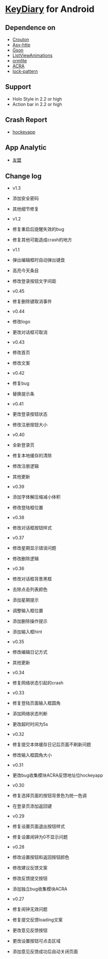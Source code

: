 # [KeyDiary](www.keydiary.net) for Android

## Dependence on
* [Crouton](https://github.com/keyboardsurfer/Crouton)
* [Asy-http](https://github.com/loopj/android-async-http)
* [Gson](https://code.google.com/p/google-gson)
* [ListViewAnimations](https://github.com/nhaarman/ListViewAnimations)
* [ormlite](http://www.ormlite.com)
* [ACRA](https://github.com/ACRA/acra)
* [lock-pattern](https://code.google.com/p/android-lockpattern)

## Support
* Holo Style in 2.2 or high
* Action bar in 2.2 or high

## Crash Report
* [hockeyapp](https://rink.hockeyapp.net)

## App Analytic
* [友盟](http://www.umeng.com)

## Change log
* v1.3
 * 添加安全密码
 * 其他细节修复

* v1.2
 * 修复重启后提醒失效的bug
 * 修复其他可能造成crash的地方

* v1.1
 * 弹出编辑框时自动弹出键盘
 * 高亮今天条目
 * 修改登录按钮文字间距

* v0.45
 * 修复删除键取消事件

* v0.44
 * 修改logo
 * 更改对话框可取消

* v0.43
 * 修改首页
 * 修改文案

* v0.42
 * 修复bug
 * 替换提示条

* v0.41
 * 更改登录按钮状态
 * 修改注册按钮大小

* v0.40
 * 全新登录页
 * 修复本地缓存的清除
 * 修改注册逻辑
 * 其他更新

* v0.39
 * 添加字体解压缩减小体积
 * 修改登陆框位置

* v0.38
 * 修改对话框按钮样式

* v0.37
 * 修改星期显示错误问题
 * 修改删除逻辑

* v0.36
 * 修改对话框背景黑框
 * 去除点击列表颜色
 * 添加星期提示
 * 调整输入框位置
 * 添加删除操作提示
 * 添加输入框hint

* v0.35
 * 修改编辑日记方式
 * 其他更新

* v0.34
 * 修复网络状态引起的crash

* v0.33
 * 修复登陆页面输入框圆角
 * 添加网络状态判断
 * 更改超时时间为5s

* v0.32
 * 修复提交本体缓存日记后页面不刷新问题
 * 修改输入框圆角大小

* v0.31
 * 更改bug收集模块ACRA反馈地址位hockeyapp

* v0.30
 * 修复选择页面的按钮背景色为统一色调
 * 在登录页添加返回键

* v0.29
 * 修复设置页面退出按钮样式
 * 修复设置闹钟为0不显示问题

* v0.28
 * 修改设置按钮和返回按钮颜色
 * 修改建议反馈文案
 * 修改反馈提交按钮
 * 添加独立bug收集模块ACRA

* v0.27
 * 修复闹钟无效问题
 * 修复提交反馈loading文案
 * 更改意见反馈按钮
 * 更改设置按钮可点击区域
 * 添加意见反馈成功后自动关闭页面
